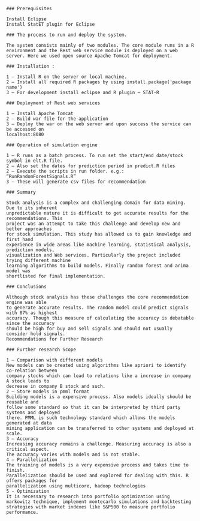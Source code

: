 ```
### Prerequisites

Install Eclipse
Install StatET plugin for Eclipse
```

```
### The process to run and deploy the system. 

The system consists mainly of two modules. The core module runs in a R environment and the Rest web service module is deployed on a web server. Here we used open source Apache Tomcat for deployment.```

```### Installation : 
1 – Install R on the server or local machine.2 – Install all required R packages by using install.package('package name')3 – For development install eclipse and R plugin – STAT-R
### Deployment of Rest web services 1 – Install Apache Tomcat2 – Build war file for the application3 – Deploy the war on the web server and upon success the service can be accessed onlocalhost:8080
### Operation of simulation engine1 – R runs as a batch process. To run set the start/end date/stock symbol in elt.R file.2 – Also set the dates for prediction period in predict.R files2 – Execute the scripts in run folder. e.g.: “RunRandomForestSignals.R”3 – These will generate csv files for recommendation```

```### SummaryStock analysis is a complex and challenging domain for data mining. Due to its inherentunpredictable nature it is difficult to get accurate results for the recommendations. Thisproject was an attempt to take this challenge and develop new and better approachesfor stock simulation. This study has allowed us to gain knowledge and first handexperience in wide areas like machine learning, statistical analysis, prediction models,visualization and Web services. Particularly the project included trying different machinelearning algorithms to build models. Finally random forest and arima model wasshortlisted for final implementation.### ConclusionsAlthough stock analysis has these challenges the core recommendation engine was ableto generate accurate results. The random model could predict signals with 87% as highestaccuracy. Though this measure of calculating the accuracy is debatable since the accuracyshould be high for buy and sell signals and should not usually consider hold signals.Recommendations for Further Research### Further research Scope1 – Comparison with different modelsNew models can be created using algorithms like apriori to identify co-relation betweencompany stocks which can lead to relations like a increase in company A stock leads todecrease in company B stock and such.
2 – Store models in pmml formatBuilding models is a expensive process. Also models ideally should be reusable andfollow some standard so that it can be interpreted by third party systems and deployedthere. PMML is such technology standard which allows the models generated at datamining application can be transferred to other systems and deployed at scale.3 – AccuracyIncreasing accuracy remains a challenge. Measuring accuracy is also a critical aspect.The accuracy varies with models and is not stable.4 – ParallelizationThe training of models is a very expensive process and takes time to finish.Parallelization should be used and explored for dealing with this. R offers packages forparallelization using multicore, hadoop technologies
5 - Optimization
It is necessary to research into portfolio optimization using markowitz technique, implement montecarlo simulations and backtesting strategies with market indexes like S&P500 to measure portfolio performance. 
```